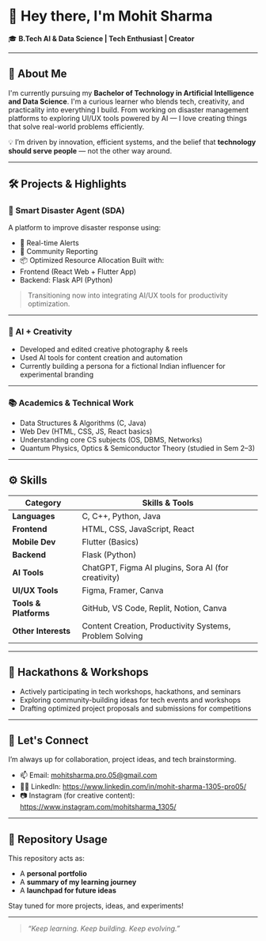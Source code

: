 # 👋 Hey there, I'm Mohit Sharma

🎓 **B.Tech AI & Data Science | Tech Enthusiast | Creator**

---

## 🧠 About Me

I'm currently pursuing my **Bachelor of Technology in Artificial Intelligence and Data Science**. I'm a curious learner who blends tech, creativity, and practicality into everything I build. From working on disaster management platforms to exploring UI/UX tools powered by AI — I love creating things that solve real-world problems efficiently.

💡 I’m driven by innovation, efficient systems, and the belief that **technology should serve people** — not the other way around.

---

## 🛠️ Projects & Highlights

### 🚨 Smart Disaster Agent (SDA)
A platform to improve disaster response using:
- 🔔 Real-time Alerts 
- 📍 Community Reporting
- 📦 Optimized Resource Allocation
Built with:
- Frontend (React Web + Flutter App)
- Backend: Flask API (Python)

> Transitioning now into integrating AI/UX tools for productivity optimization.

---

### 📸 AI + Creativity
- Developed and edited creative photography & reels
- Used AI tools for content creation and automation
- Currently building a persona for a fictional Indian influencer for experimental branding

---

### 📚 Academics & Technical Work
- Data Structures & Algorithms (C, Java)
- Web Dev (HTML, CSS, JS, React basics)
- Understanding core CS subjects (OS, DBMS, Networks)
- Quantum Physics, Optics & Semiconductor Theory (studied in Sem 2–3)

---

## ⚙️ Skills

| Category           | Skills & Tools |
|--------------------|----------------|
| **Languages**       | C, C++, Python, Java |
| **Frontend**        | HTML, CSS, JavaScript, React |
| **Mobile Dev**      | Flutter (Basics) |
| **Backend**         | Flask (Python) |
| **AI Tools**        | ChatGPT, Figma AI plugins, Sora AI (for creativity) |
| **UI/UX Tools**     | Figma, Framer, Canva |
| **Tools & Platforms**| GitHub, VS Code, Replit, Notion, Canva |
| **Other Interests** | Content Creation, Productivity Systems, Problem Solving |

---

## 📢 Hackathons & Workshops

- Actively participating in tech workshops, hackathons, and seminars
- Exploring community-building ideas for tech events and workshops
- Drafting optimized project proposals and submissions for competitions 

---

## 💬 Let's Connect

I’m always up for collaboration, project ideas, and tech brainstorming.

- 📫 Email: mohitsharma.pro.05@gmail.com
- 🧑‍💻 LinkedIn: https://www.linkedin.com/in/mohit-sharma-1305-pro05/
- 📷 Instagram (for creative content): https://www.instagram.com/mohitsharma_1305/

---

## 📁 Repository Usage

This repository acts as:
- A **personal portfolio**
- A **summary of my learning journey**
- A **launchpad for future ideas**

Stay tuned for more projects, ideas, and experiments!

---

> _“Keep learning. Keep building. Keep evolving.”_
